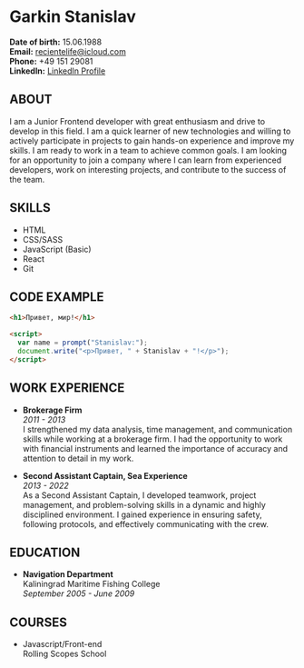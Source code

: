 # Garkin Stanislav

**Date of birth:** 15.06.1988  
**Email:** recientelife@icloud.com  
**Phone:** +49 151 29081  
**LinkedIn:** [LinkedIn Profile](LinkedIn_profile_link_here)

## ABOUT
I am a Junior Frontend developer with great enthusiasm and drive to develop in this field. I am a quick learner of new technologies and willing to actively participate in projects to gain hands-on experience and improve my skills. I am ready to work in a team to achieve common goals. I am looking for an opportunity to join a company where I can learn from experienced developers, work on interesting projects, and contribute to the success of the team.

## SKILLS
- HTML
- CSS/SASS
- JavaScript (Basic)
- React
- Git

## CODE EXAMPLE
```html
<h1>Привет, мир!</h1>

<script>
  var name = prompt("Stanislav:");
  document.write("<p>Привет, " + Stanislav + "!</p>");
</script>
```

## WORK EXPERIENCE
- **Brokerage Firm**  
  *2011 - 2013*  
  I strengthened my data analysis, time management, and communication skills while working at a brokerage firm. I had the opportunity to work with financial instruments and learned the importance of accuracy and attention to detail in my work.

- **Second Assistant Captain, Sea Experience**  
  *2013 - 2022*  
  As a Second Assistant Captain, I developed teamwork, project management, and problem-solving skills in a dynamic and highly disciplined environment. I gained experience in ensuring safety, following protocols, and effectively communicating with the crew.

## EDUCATION
- **Navigation Department**  
  Kaliningrad Maritime Fishing College  
  *September 2005 - June 2009*

## COURSES
- Javascript/Front-end  
  Rolling Scopes School

